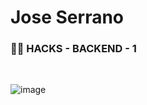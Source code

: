 # Jose Serrano
### 🏴‍☠️ HACKS - BACKEND - 1


<br/>

![image](https://github.com/Josthost/hack-backend-test/assets/127422114/58e59e33-4ea5-4859-a1eb-0002e5ef7aa5)



